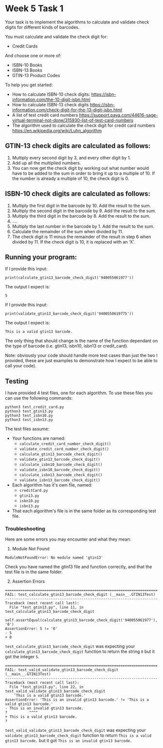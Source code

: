 # Week 5 Task 1

Your task is to implement the algorithms to calculate and validate check digits for different kinds of barcodes.

You must calculate and validate the check digit for:

- Credit Cards

And choose one or more of:

- ISBN-10 Books
- ISBN-13 Books
- GTIN-13 Product Codes

To help you get started:

- How to calculate ISBN-10 check digits: https://isbn-information.com/the-10-digit-isbn.html
- How to calculate ISBN-13 check digits https://isbn-information.com/check-digit-for-the-13-digit-isbn.html
- A list of test credit card numbers https://support.paya.com/44616-sage-virtual-terminal-not-done/315930-list-of-test-card-numbers
- The algorithm used to calculate the check digit for credit card numbers https://en.wikipedia.org/wiki/Luhn_algorithm



## GTIN-13 check digits are calculated as follows:

1. Multiply every second digit by 3, and every other digit by 1.
2. Add up all the multiplied numbers.
3. You can now get the check digit by working out what number would have to be added to the sum in order to bring it up to a multiple of 10. If the number is already a multiple of 10, the check digit is 0.


## ISBN-10 check digits are calculated as follows:

1. Multiply the first digit in the barcode by 10. Add the result to the sum.
2. Multiply the second digit in the barcode by 9. Add the result to the sum.
3. Multiply the third digit in the barcode by 8. Add the result to the sum.
4. ....
5. Multiply the last number in the barcode by 1. Add the result to the sum.
6. Calculate the remainder of the sum when divided by 11.
7. The check digit is 11 minus the remainder of the result in step 6 when divided by 11. If the check digit is 10, it is replaced with an ‘X’.


## Running your program:

If I provide this input:

```
print(calculate_gtin13_barcode_check_digit('940055061977'))
```

The output I expect is:

```
5
```

If I provide this input:

```
print(validate_gtin13_barcode_check_digit('9400550619775'))
```

The output I expect is:

```
This is a valid gtin13 barcode.
```


The only thing that should change is the name of the function dependant on the type of barcode (i.e. gtin13, isbn10, isbn13 or credit_card).



Note: obviously your code should handle more test cases than just the two I provided, these are just examples to demonstrate how I expect to be able to call your code). 


## Testing

I have provided 4 test files, one for each algorithm.
To use these files you can use the following commands:

```
python3 test_credit_card.py
python3 test_gtin13.py
python3 test_isbn10.py
python3 test_isbn13.py
```

The test files assume:
- Your functions are named:
    - `calculate_credit_card_number_check_digit()`
    - `validate_credit_card_number_check_digit()`
    - `calculate_gtin13_barcode_check_digit()`
    - `validate_gtin13_barcode_check_digit()`
    - `calculate_isbn10_barcode_check_digit()`
    - `validate_isbn10_barcode_check_digit()`
    - `calculate_isbn13_barcode_check_digit()`
    - `validate_isbn13_barcode_check_digit()`
- Each algorithm has it's own file, named:
    - `creditCard.py`
    - `gtin13.py`
    - `isbn10.py`
    - `isbn13.py`
- That each algorithm's file is in the same folder as its corresponding test file.

### Troubleshooting
Here are some errors you may encounter and what they mean:

1. Module Not Found

`ModuleNotFoundError: No module named 'gtin13'`

Check you have named the gtin13 file and function correctly, and that the test file is in the same folder.

2. Assertion Errors

```
======================================================================
FAIL: test_calculate_gtin13_barcode_check_digit (__main__.GTIN13Test)
----------------------------------------------------------------------
Traceback (most recent call last):
  File "test_gtin13.py", line 11, in test_calculate_gtin13_barcode_check_digit
    self.assertEqual(calculate_gtin13_barcode_check_digit('940055061977'), '0')
AssertionError: 5 != '0'
- 5
+ 0
```
`test_calculate_gtin13_barcode_check_digit` was expecting your `calculate_gtin13_barcode_check_digit` function to return the string `0` but it got the integer `5`.

```
======================================================================
FAIL: test_valid_validate_gtin13_barcode_check_digit (__main__.GTIN13Test)
----------------------------------------------------------------------
Traceback (most recent call last):
  File "test_gtin13.py", line 22, in test_valid_validate_gtin13_barcode_check_digit
    'This is a valid gtin13 barcode.'
AssertionError: 'This is an invalid gtin13 barcode.' != 'This is a valid gtin13 barcode.'
- This is an invalid gtin13 barcode.
?          ^^^^
+ This is a valid gtin13 barcode.
? 
```
`test_valid_validate_gtin13_barcode_check_digit` was expecting your `validate_gtin13_barcode_check_digit` function to return `This is a valid gtin13 barcode.` but it got `This is an invalid gtin13 barcode.`
